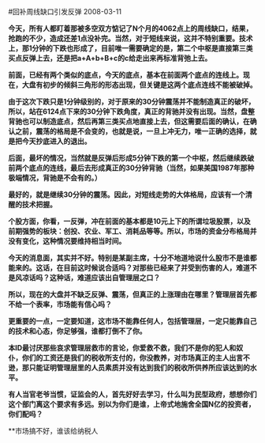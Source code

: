 #回补周线缺口引发反弹
2008-03-11

**今天，所有人都盯着那被多空双方惦记了N个月的4062点上的周线缺口，结果，抢跑的不少，造成还差1点没补完。当然，对于短线来说，这并不特别重要。技术上，那1分钟的下跌也形成了，目前唯一需要确定的是，第二个中枢是直接第三类买点反弹上去，还是把a+A+b+B+c的c给走出来再标准背弛上去。**

**前面，已经有两个类似的底点，今天的底点，基本在前面两个底点的连线上。现在，大盘有初步的倾斜三角形的形态出现，但关键是这两个底点连线不能被破掉。**

**由于这次下跌只是1分钟级别的，对于原来的30分钟震荡并不能制造真正的破坏，所以，站在6124点下来的30分钟下跌角度，真正的背驰并没有出现。当然，盘整背驰也可以制造底点，然后再第三类买点地直接上去，但这需要后面的确认，在确认之前，震荡的格局是不会变的，也就是说，一旦上冲无力，唯一正确的选择，就是把今天抄底进入的退出。**

**后面，最坏的情况，当然就是反弹后形成5分钟下跌的第一个中枢，然后继续跌破前两个底点的连线，最后去形成真正的30分钟背驰（当然，如果美国1987年那种极端情况，背驰是不会有的。）**

**最好的，就是继续30分钟的震荡。因此，对短线走势的大体格局，应该有一个清醒的技术把握。**

**个股方面，你看，一反弹，冲在前面的基本都是10元上下的所谓垃圾股票，以及前期强势的板块：创投、农业、军工、消耗品等等。所以，市场的资金分布格局并没有变化，这种情况要维持相当时间。**
 
**今天的消息面，其实并不好。特别是某副主席，十分不地道地说什么股市不是谁都能来的。这话，在目前这时候说合适吗？对那些已经来了并受到伤害的人，难道不是风凉话吗？这种话，难道应该出自管理层之口？**
 
**所以，现在的大盘并不缺乏反弹、震荡，但真正的上涨理由在哪里？管理层首先都不给一个表率，市场能有信心吗？**
 
**更重要的一点，一定要知道，这市场不能靠任何人，包括管理层，一定只能靠自己的技术和心态，你足够强，谁都打倒不了你。**
 
**本ID最讨厌那些哀求管理层救市的言论，你爱救不救，我们不是你的犯人和奴仆，你们的工资还是我们的税收所支付的，你没教养，对市场真正的主人出言不逊，那只能证明管理层里的人员素质并没有达到我们的税收所供养所应该达到的水平。**
 
**有人当官老爷当惯，证监会的人，首先好好去学习，什么叫为民型政府，想想你们这个部门离这个要求有多远。别以为你们是谁，上帝式地施舍全国N亿的投资者，你们配吗？**
 
**市场搞不好，谁该给纳税人